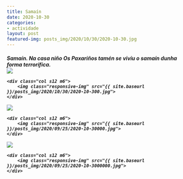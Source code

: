 ```yaml
---
title: Samaín
date: 2020-10-30
categories:
- actividade
layout: post
featured-img: posts_img/2020/10/30/2020-10-30.jpg
---
```

 <h5 class="center header text_h2">
Samaín.
 <!--more-->
Na casa niño Os Paxariños tamén se viviu o samaín dunha forma terrorífica.

<div class="row">
    <div class="col s12 m6">
		<img class="responsive-img" src="{{ site.baseurl }}/posts_img/2020/10/30/2020-10-30.jpg">
	</div>

    <div class="col s12 m6">
		<img class="responsive-img" src="{{ site.baseurl }}/posts_img/2020/10/30/2020-10-300.jpg">
	</div>
</div>
<div class="row">
    <div class="col s12 m6">
		<img class="responsive-img" src="{{ site.baseurl }}/posts_img/2020/10/30/2020-10-3000.jpg">
	</div>
	
    <div class="col s12 m6">
		<img class="responsive-img" src="{{ site.baseurl }}/posts_img/2020/09/25/2020-10-30000.jpg">
	</div>
</div>
<div class="row">
    <div class="col s12 m6">
		<img class="responsive-img" src="{{ site.baseurl }}/posts_img/2020/10/30/2020-10-300000.jpg">
	</div>
	
    <div class="col s12 m6">
		<img class="responsive-img" src="{{ site.baseurl }}/posts_img/2020/09/25/2020-10-3000000.jpg">
	</div>
</div>